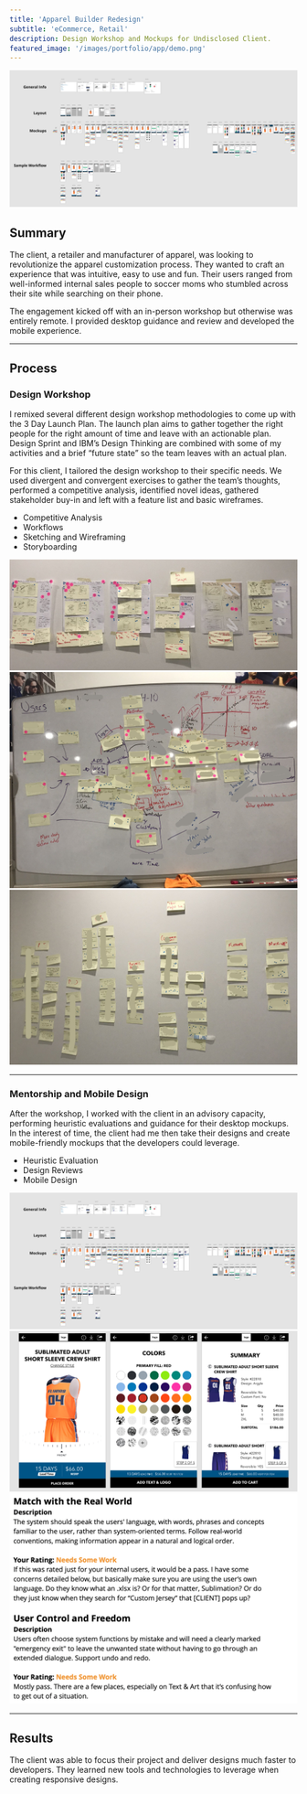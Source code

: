 ```yaml
---
title: 'Apparel Builder Redesign'
subtitle: 'eCommerce, Retail'
description: Design Workshop and Mockups for Undisclosed Client.
featured_image: '/images/portfolio/app/demo.png'
---
```


![Example of Design System with iOS and Android](/images/portfolio/app/mocks.png)

## Summary
The client, a retailer and manufacturer of apparel, was looking to revolutionize the apparel customization process. They wanted to craft an experience that was intuitive, easy to use and fun. Their users ranged from well-informed internal sales people to soccer moms who stumbled across their site while searching on their phone.

The engagement kicked off with an in-person workshop but otherwise was entirely remote. I provided desktop guidance and review and developed the mobile experience.

---

## Process

### Design Workshop
I remixed several different design workshop methodologies to come up with the 3 Day Launch Plan. The launch plan aims to gather together the right people for the right amount of time and leave with an actionable plan. Design Sprint and IBM’s Design Thinking are combined with some of my activities and a brief “future state” so the team leaves with an actual plan.

For this client, I tailored the design workshop to their specific needs. We used divergent and convergent exercises to gather the team’s thoughts, performed a competitive analysis, identified novel ideas, gathered stakeholder buy-in and left with a feature list and basic wireframes.

* Competitive Analysis
* Workflows
* Sketching and Wireframing
* Storyboarding


<div class="gallery half-gal" data-columns="1">
	<img src="/images/portfolio/app/InScope.jpeg">
    <img src="/images/portfolio/app/map.jpeg">
    <img src="/images/portfolio/app/overall.jpeg">
</div>

---

### Mentorship and Mobile Design
After the workshop, I worked with the client in an advisory capacity, performing heuristic evaluations and guidance for their desktop mockups. In the interest of time, the client had me then take their designs and create mobile-friendly mockups that the developers could leverage.

* Heuristic Evaluation
* Design Reviews
* Mobile Design

<div class="gallery half-gal" data-columns="1">
    <img src="/images/portfolio/app/mocks.png">
    <img src="/images/portfolio/app/detail.png">
    <img src="/images/portfolio/app/heuristic.png">
</div>


--- 

## Results
The client was able to focus their project and deliver designs much faster to developers. They learned new tools and technologies to leverage when creating responsive designs.
